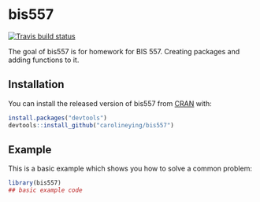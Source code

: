 
# bis557

  <!-- badges: start -->
  [![Travis build status](https://travis-ci.com/carolineying/bis557.svg?branch=master)](https://travis-ci.com/carolineying/bis557)
  <!-- badges: end -->

The goal of bis557 is for homework for BIS 557. Creating packages and adding functions to it.

## Installation

You can install the released version of bis557 from [CRAN](https://CRAN.R-project.org) with:

``` r
install.packages("devtools")
devtools::install_github("carolineying/bis557")

```

## Example

This is a basic example which shows you how to solve a common problem:

``` r
library(bis557)
## basic example code
```

